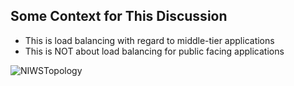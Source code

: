 ## Some Context for This Discussion

* This is load balancing with regard to middle-tier applications
* This is NOT about load balancing for public facing applications

![NIWSTopology](slides/resources/images/NIWSTopology.png)
